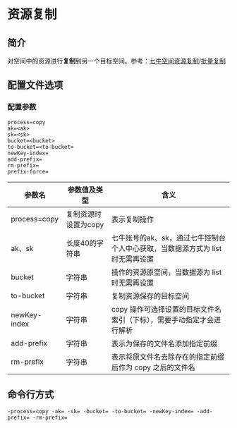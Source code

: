 # 资源复制

## 简介
对空间中的资源进行**复制**到另一个目标空间。参考：[七牛空间资源复制](https://developer.qiniu.com/kodo/api/1254/copy)/[批量复制](https://developer.qiniu.com/kodo/api/1250/batch)

## 配置文件选项

### 配置参数
```
process=copy 
ak=<ak> 
sk=<sk> 
bucket=<bucket> 
to-bucket=<to-bucket>
newKey-index=
add-prefix=
rm-prefix=
prefix-force=
```  
|参数名|参数值及类型 | 含义|  
|-----|-------|-----|  
|process=copy| 复制资源时设置为copy| 表示复制操作|  
|ak、sk|长度40的字符串|七牛账号的ak、sk，通过七牛控制台个人中心获取，当数据源方式为 list 时无需再设置|  
|bucket| 字符串| 操作的资源原空间，当数据源为 list 时无需再设置|  
|to-bucket| 字符串| 复制资源保存的目标空间|  
|newKey-index| 字符串| copy 操作可选择设置的目标文件名索引（下标），需要手动指定才会进行解析|  
|add-prefix| 字符串| 表示为保存的文件名添加指定前缀|  
|rm-prefix| 字符串| 表示将原文件名去除存在的指定前缀后作为 copy 之后的文件名|  

## 命令行方式
```
-process=copy -ak= -sk= -bucket= -to-bucket= -newKey-index= -add-prefix= -rm-prefix=
```
